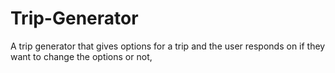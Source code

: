 # Trip-Generator
A trip generator that gives options for a trip and the user responds on if they want to change the options or not,
